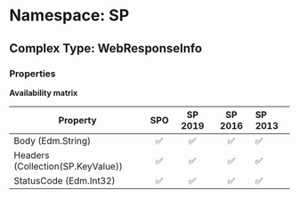 # Namespace: SP

## Complex Type: WebResponseInfo

### Properties

**Availability matrix**

Property | SPO | SP 2019 | SP 2016 | SP 2013
----------|:---:|:-------:|:-------:|:-------
Body (Edm.String) | ✅ | ✅ | ✅ | ✅
Headers (Collection(SP.KeyValue)) | ✅ | ✅ | ✅ | ✅
StatusCode (Edm.Int32) | ✅ | ✅ | ✅ | ✅